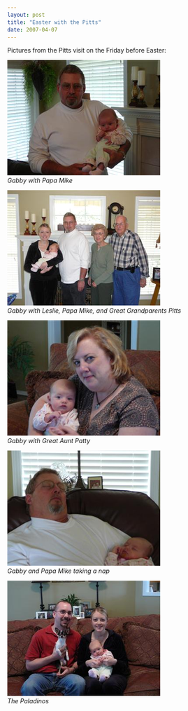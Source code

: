 ```yaml
---
layout: post
title: "Easter with the Pitts"
date: 2007-04-07
---
```


<p>Pictures from the Pitts visit on the Friday before Easter:</p>
<p><img alt="Gabby with Papa Mike" height="263" src="/assets/images/2007-04-07-P1000460(Custom).jpg" width="350"/><br/>
<em>Gabby with Papa Mike</em></p>
<p><img alt="Four generations" height="263" src="/assets/images/2007-04-07-P1000456(Custom).jpg" width="350"/><br/>
<em>Gabby with Leslie, Papa Mike, and Great Grandparents Pitts</em></p>
<p><img alt="Gabby and Patty" height="263" src="/assets/images/2007-04-07-P1000467(Custom).jpg" width="350"/><br/>
<em>Gabby with Great Aunt Patty</em></p>
<p><img alt="Gabby and Papa Mike taking a nap" height="263" src="/assets/images/2007-04-07-P1000464(Custom).jpg" width="350"/><br/>
<em>Gabby and Papa Mike taking a nap</em></p>
<p><img alt="The Paladinos" height="263" src="/assets/images/2007-04-07-P1000459(Custom).jpg" width="350"/><br/>
<em>The Paladinos</em></p>